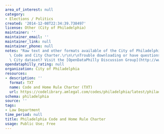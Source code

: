 ```yaml
---
area_of_interest: null
category:
- Elections / Politics
created: '2014-12-08T22:34:39.738497'
license: Other (City of Philadelphia)
maintainer: ''
maintainer_email: ''
maintainer_link: null
maintainer_phone: null
notes: "Raw text and other formats available of the City of Philadelphia Municipal\
  \ Code and City Charter.\r\n\r\nTrouble downloading or have questions about this\
  \ City dataset? Visit the [OpenDataPhilly Discussion Group](http://www.phila.gov/data/discuss/)"
opendataphilly_rating: null
organization: City of Philadelphia
resources:
- description: ''
  format: TXT
  name: Code and Home Rule Charter (TXT)
  url: https://codelibrary.amlegal.com/codes/philadelphia/latest/philadelphia_pa/0-0-0-184124
schema: philadelphia
source: ''
tags:
- Law Department
time_period: null
title: Philadelphia Code and Home Rule Charter
usage: Public Use; Free
---
```

